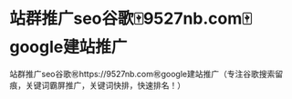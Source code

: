 # 站群推广seo谷歌🀄️9527nb.com🀄️google建站推广

站群推广seo谷歌㊗️https://9527nb.com㊗️google建站推广（专注谷歌搜索留痕，关键词霸屏推广，关键词快排，快速排名！）